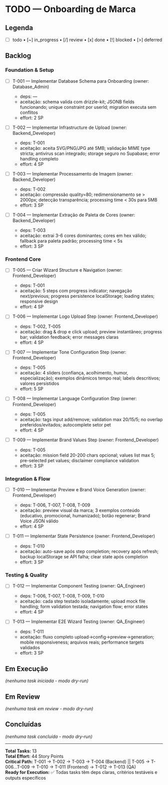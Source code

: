 # TODO — Onboarding de Marca

## Legenda
- [ ] todo • [~] in_progress • [/] review • [x] done • [!] blocked • [>] deferred

## Backlog

### Foundation & Setup
- [ ] T-001 — Implementar Database Schema para Onboarding (owner: Database_Admin)
  - deps: —
  - aceitação: schema valida com drizzle-kit; JSONB fields funcionando; unique constraint por userId; migration executa sem conflitos
  - effort: 2 SP

- [ ] T-002 — Implementar Infrastructure de Upload (owner: Backend_Developer)
  - deps: T-001
  - aceitação: aceita SVG/PNG/JPG até 5MB; validação MIME type stricta; antivírus scan integrado; storage seguro no Supabase; error handling completo
  - effort: 4 SP

- [ ] T-003 — Implementar Processamento de Imagem (owner: Backend_Developer)
  - deps: T-002
  - aceitação: compressão quality=80; redimensionamento se > 2000px; detecção transparência; processing time < 30s para 5MB
  - effort: 3 SP

- [ ] T-004 — Implementar Extração de Paleta de Cores (owner: Backend_Developer)
  - deps: T-003
  - aceitação: extrai 3-6 cores dominantes; cores em hex válido; fallback para paleta padrão; processing time < 5s
  - effort: 3 SP

### Frontend Core
- [ ] T-005 — Criar Wizard Structure e Navigation (owner: Frontend_Developer)
  - deps: T-001
  - aceitação: 5 steps com progress indicator; navegação next/previous; progress persistence localStorage; loading states; responsive design
  - effort: 4 SP

- [ ] T-006 — Implementar Logo Upload Step (owner: Frontend_Developer)
  - deps: T-002, T-005
  - aceitação: drag & drop e click upload; preview instantâneo; progress bar; validation feedback; error messages claras
  - effort: 4 SP

- [ ] T-007 — Implementar Tone Configuration Step (owner: Frontend_Developer)
  - deps: T-005
  - aceitação: 4 sliders (confiança, acolhimento, humor, especialização); exemplos dinâmicos tempo real; labels descritivos; valores persistidos
  - effort: 5 SP

- [ ] T-008 — Implementar Language Configuration Step (owner: Frontend_Developer)
  - deps: T-005
  - aceitação: tags input add/remove; validation max 20/15/5; no overlap preferidos/evitados; autocomplete setor pet
  - effort: 4 SP

- [ ] T-009 — Implementar Brand Values Step (owner: Frontend_Developer)
  - deps: T-005
  - aceitação: mission field 20-200 chars opcional; values list max 5; pre-selected pet values; disclaimer compliance validation
  - effort: 3 SP

### Integration & Flow
- [ ] T-010 — Implementar Preview e Brand Voice Generation (owner: Frontend_Developer)
  - deps: T-006, T-007, T-008, T-009
  - aceitação: preview visual da marca; 3 exemplos conteúdo (educativo, promocional, humanizado); botão regenerar; Brand Voice JSON válido
  - effort: 4 SP

- [ ] T-011 — Implementar State Persistence (owner: Frontend_Developer)
  - deps: T-010
  - aceitação: auto-save após step completion; recovery após refresh; backup localStorage se API falha; clear state após completion
  - effort: 3 SP

### Testing & Quality
- [ ] T-012 — Implementar Component Testing (owner: QA_Engineer)
  - deps: T-006, T-007, T-008, T-009, T-010
  - aceitação: cada step testado isoladamente; upload mock file handling; form validation testada; navigation flow; error states
  - effort: 4 SP

- [ ] T-013 — Implementar E2E Wizard Testing (owner: QA_Engineer)
  - deps: T-011
  - aceitação: fluxo completo upload→config→preview→generation; mobile responsiveness; arquivos reais; performance targets validados
  - effort: 3 SP

## Em Execução
_(nenhuma task iniciada - modo dry-run)_

## Em Review
_(nenhuma task em review - modo dry-run)_

## Concluídas
_(nenhuma task concluída - modo dry-run)_

---

**Total Tasks:** 13  
**Total Effort:** 44 Story Points  
**Critical Path:** T-001 → T-002 → T-003 → T-004 (Backend) || T-005 → T-006...T-009 → T-010 → T-011 (Frontend) → T-012 → T-013 (QA)  
**Ready for Execution:** ✅ Todas tasks têm deps claras, critérios testáveis e outputs específicos